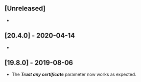 ## [Unreleased]
-

## [20.4.0] - 2020-04-14
-


## [19.8.0] - 2019-08-06
 - The ***Trust any certificate*** parameter now works as expected.

